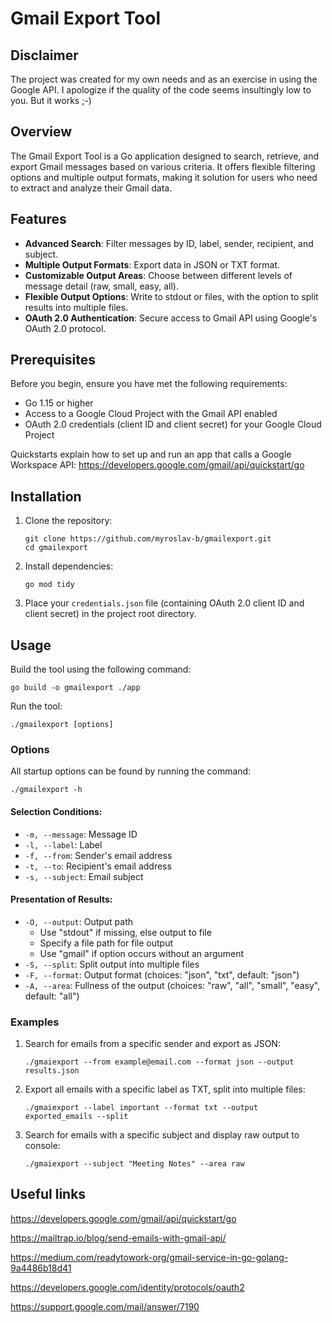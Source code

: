 # Gmail Export Tool

## Disclaimer

The project was created for my own needs and as an exercise in using the Google API. I apologize if the quality of the code seems insultingly low to you. But it works ;-)

## Overview

The Gmail Export Tool is a Go application designed to search, retrieve, and export Gmail messages based on various criteria. It offers flexible filtering options and multiple output formats, making it solution for users who need to extract and analyze their Gmail data.

## Features

- **Advanced Search**: Filter messages by ID, label, sender, recipient, and subject.
- **Multiple Output Formats**: Export data in JSON or TXT format.
- **Customizable Output Areas**: Choose between different levels of message detail (raw, small, easy, all).
- **Flexible Output Options**: Write to stdout or files, with the option to split results into multiple files.
- **OAuth 2.0 Authentication**: Secure access to Gmail API using Google's OAuth 2.0 protocol.

## Prerequisites

Before you begin, ensure you have met the following requirements:

- Go 1.15 or higher
- Access to a Google Cloud Project with the Gmail API enabled
- OAuth 2.0 credentials (client ID and client secret) for your Google Cloud Project

Quickstarts explain how to set up and run an app that calls a Google Workspace API:
https://developers.google.com/gmail/api/quickstart/go


## Installation

1. Clone the repository:
   ```
   git clone https://github.com/myroslav-b/gmailexport.git
   cd gmailexport
   ```

2. Install dependencies:
   ```
   go mod tidy
   ```

3. Place your `credentials.json` file (containing OAuth 2.0 client ID and client secret) in the project root directory.

## Usage

Build the tool using the following command:

```
go build -o gmailexport ./app
```

Run the tool:

```
./gmailexport [options]
```

### Options

All startup options can be found by running the command:

```
./gmailexport -h
```
#### Selection Conditions:
- `-m, --message`: Message ID
- `-l, --label`: Label
- `-f, --from`: Sender's email address
- `-t, --to`: Recipient's email address
- `-s, --subject`: Email subject

#### Presentation of Results:
- `-O, --output`: Output path
  - Use "stdout" if missing, else output to file
  - Specify a file path for file output
  - Use "gmail" if option occurs without an argument
- `-S, --split`: Split output into multiple files
- `-F, --format`: Output format (choices: "json", "txt", default: "json")
- `-A, --area`: Fullness of the output (choices: "raw", "all", "small", "easy", default: "all")

### Examples

1. Search for emails from a specific sender and export as JSON:
   ```
   ./gmaiexport --from example@email.com --format json --output results.json
   ```

2. Export all emails with a specific label as TXT, split into multiple files:
   ```
   ./gmaiexport --label important --format txt --output exported_emails --split
   ```

3. Search for emails with a specific subject and display raw output to console:
   ```
   ./gmaiexport --subject "Meeting Notes" --area raw
   ```
## Useful links

https://developers.google.com/gmail/api/quickstart/go

https://mailtrap.io/blog/send-emails-with-gmail-api/

https://medium.com/readytowork-org/gmail-service-in-go-golang-9a4486b18d41

https://developers.google.com/identity/protocols/oauth2

https://support.google.com/mail/answer/7190

